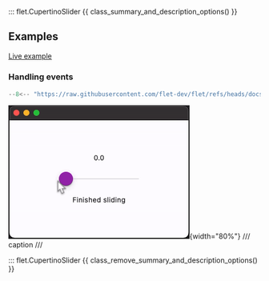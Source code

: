 ::: flet.CupertinoSlider
{{ class_summary_and_description_options() }}

## Examples

[Live example](https://flet-controls-gallery.fly.dev/input/cupertinoslider)

### Handling events

```python
--8<-- "https://raw.githubusercontent.com/flet-dev/flet/refs/heads/docs/sdk/python/examples/controls/cupertino-slider/handling-events.py"
```

![handling-events](https://raw.githubusercontent.com/flet-dev/flet/docs/sdk/python/examples/controls/cupertino-slider/media/handling-events.gif){width="80%"}
/// caption
///

::: flet.CupertinoSlider
{{ class_remove_summary_and_description_options() }}
